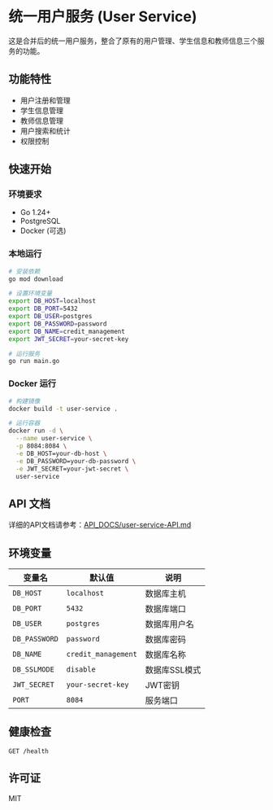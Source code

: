 # 统一用户服务 (User Service)

这是合并后的统一用户服务，整合了原有的用户管理、学生信息和教师信息三个服务的功能。

## 功能特性

- 用户注册和管理
- 学生信息管理
- 教师信息管理
- 用户搜索和统计
- 权限控制

## 快速开始

### 环境要求

- Go 1.24+
- PostgreSQL
- Docker (可选)

### 本地运行

```bash
# 安装依赖
go mod download

# 设置环境变量
export DB_HOST=localhost
export DB_PORT=5432
export DB_USER=postgres
export DB_PASSWORD=password
export DB_NAME=credit_management
export JWT_SECRET=your-secret-key

# 运行服务
go run main.go
```

### Docker 运行

```bash
# 构建镜像
docker build -t user-service .

# 运行容器
docker run -d \
  --name user-service \
  -p 8084:8084 \
  -e DB_HOST=your-db-host \
  -e DB_PASSWORD=your-db-password \
  -e JWT_SECRET=your-jwt-secret \
  user-service
```

## API 文档

详细的API文档请参考：[API_DOCS/user-service-API.md](../API_DOCS/user-service-API.md)

## 环境变量

| 变量名 | 默认值 | 说明 |
|--------|--------|------|
| `DB_HOST` | `localhost` | 数据库主机 |
| `DB_PORT` | `5432` | 数据库端口 |
| `DB_USER` | `postgres` | 数据库用户名 |
| `DB_PASSWORD` | `password` | 数据库密码 |
| `DB_NAME` | `credit_management` | 数据库名称 |
| `DB_SSLMODE` | `disable` | 数据库SSL模式 |
| `JWT_SECRET` | `your-secret-key` | JWT密钥 |
| `PORT` | `8084` | 服务端口 |

## 健康检查

```
GET /health
```

## 许可证

MIT 